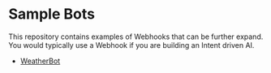 # Sample Bots
This repository contains examples of Webhooks that can be further expand. You would typically use a Webhook if you are building an Intent driven AI.


* [WeatherBot](SampleBots/WeatherBot)
